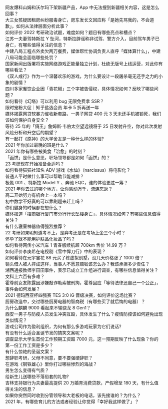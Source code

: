 网友爆料山姆和沃尔玛下架新疆产品，App 中无法搜到新疆相关内容，这是怎么回事？  
大三女孩疑因租房纠纷服毒身亡，房东发长文回应称「是她先骂我的，不会道歉」，如何从法律层面分析此事？  
如何评价 2022 考研政治试题，难度如何？题目有哪些亮点和槽点？  
江苏一夫妻驾特斯拉 Y 坠河，特斯拉辟谣称非试驾、警方介入，目前驾车男子已身亡，有哪些值得关注的信息？  
中建八局工程点外卖欠两万餐费，媒体帮忙协调负责人直呼「媒体算什么」，中建八局可能会面临哪些处罚？  
国家新闻出版署将实施网络游戏正能量独立计划，杜绝无版号上线运营，对此你有哪些看法？  
《双人成行》作为一个温馨欢乐的游戏，为什么要设计一段屠杀毫无还手之力的小象的剧情？  
四川多家餐饮企业因「青花椒」三个字被告侵权，具体情况如何？反映了哪些问题？  
如何看待《幻塔》可以利用 bug 无限免费拿 SSR？  
限时宠粉大促｜知乎盐选会员 年卡 5 折再送一年  
媒体揭露网贷软暴力催收新套路，一男子网贷 400 元 3 天未还手机被锁死，我们该如何保护自身安全？  
等待 25 年的「鸽王」詹姆斯·韦伯太空望远镜将于 25 日发射升空，你对此次发射风险分析和升空后的期望？  
有一起打《原神》的大学舍友是一种什么样的体验?  
2021 年你加过最晚的班是什么？  
2021 年你有哪些被美食「治愈」的时刻？  
「画饼」是什么意思，职场领导都是如何「画饼」的？  
23 考研现在开始准备合适吗？  
如何看待猫猫社知名 ADV 游戏《水仙》（narcissus）将电影化？  
普通人平时做什么事可以帮助节能减排？  
极氪 001 、特斯拉 Model Y 、奔驰 EQC，谁的体验更胜一筹？  
2021 年你去过的哪个地方，让你感动万千，流连忘返？  
高二开始努力有机会上一本吗？  
初中数学不好真的可以靠刷题来赶上吗？  
你们健身的时候都在想什么？  
媒体报道「招商银行厦门市分行行长坠楼身亡」，具体情况如何？有哪些信息值得关注？  
有什么寝室神器值得强烈推荐？  
22 考研如果明知道考不上，是弃考还是在考场上坐三个小时？  
怀孕了就不能用护肤品化妆品了吗？  
如何看待网传小米汽车 1 青春版续航超 700km 售价 14.99 万？  
如何评价李庚希在电视剧《雪中悍刀行》中的表现？  
如何看待在元宇宙花 88 元买了栋虚拟别墅，没几天价格涨了 1000 倍？  
镜头借人被人摔成这样，当事人不愿意赔钱该怎么办？我该承担多少责任？  
湘西通报教师李田田事件，表示已成立工作组进行调查，有哪些信息值得关注？  
文科上六百有多难？  
霍尊前女友陈露因涉嫌敲诈勒索被刑拘，霍尊回应「等待法律还自己一个公正」，事件会如何发展？  
2021 德玛西亚杯四强赛 TES 3:0 iG 晋级决赛，如何评价这场比赛？  
厨房改造中，交过哪些厨房电器的智商税（有哪些买了就后悔的电器）？  
为什么麒麟 9000 看起来不输骁龙 8 Gen1？  
西安一男子与防疫人员发生冲突互殴，具体发生了什么？疫情防控该如何避免出现类似情况？  
游戏公司作为盈利组织，为何有那么多游戏玩家为它们说话?  
有没有什么适合圣诞节发的搞笑文案呢？  
调查显示大学生首份工作预期工资超 7000 元，这一预期反映了什么现象？你的第一份工作工资是多少？  
有什么惊艳的圣诞文案？  
想辞职考研，父母不同意，要不要强硬辞职？  
在游戏《钢铁雄心》里你打过哪些惨烈的海战？  
男生怎么变得有气质？  
给新生儿送哪些不落俗套的礼物?  
吉林支持银行为夫妻最高提供 20 万婚育消费贷款，产假增至 180 天，有什么值得关注的信息？  
如果你突然同时收到分管领导和大老板的电话，该先接谁的？为什么？  
2021 年，有哪些育儿的方法或者经验让你觉得「幸好我这样做了」？  
